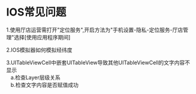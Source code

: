 # IOS常见问题

1.使用厅店运营需打开"定位服务",开启方法为"手机设置-隐私-定位服务-厅店管理"选择[使用应用程序期间]

2.IOS模拟器如何模拟经纬度

3.UITableViewCell中嵌套UITableView导致其他UITableViewCell的文字内容不显示<br/>
&nbsp;&nbsp;&nbsp;a.检查Layer层级关系<br/>
&nbsp;&nbsp;&nbsp;b.检查文字内容是否赋值成功<br/>
